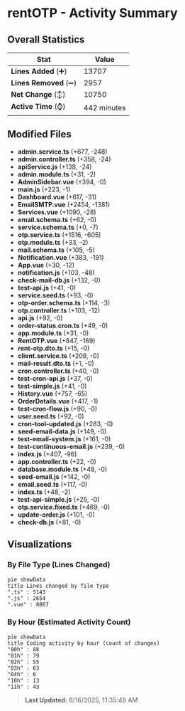 # rentOTP - Activity Summary 

## Overall Statistics

| Stat                   | Value                                                             |
| ---------------------- | ----------------------------------------------------------------- |
| **Lines Added** (➕)   | 13707                                          |
| **Lines Removed** (➖) | 2957                                        |
| **Net Change** (↕)    | 10750                |
| **Active Time** (⌚)   | 442 minutes |


## Modified Files
- **admin.service.ts** (+677, -248)
- **admin.controller.ts** (+358, -24)
- **apiService.js** (+138, -24)
- **admin.module.ts** (+31, -2)
- **AdminSidebar.vue** (+394, -0)
- **main.js** (+223, -1)
- **Dashboard.vue** (+617, -31)
- **EmailSMTP.vue** (+2454, -1381)
- **Services.vue** (+1090, -28)
- **email.schema.ts** (+62, -0)
- **service.schema.ts** (+0, -7)
- **otp.service.ts** (+1516, -605)
- **otp.module.ts** (+33, -2)
- **mail.schema.ts** (+105, -5)
- **Notification.vue** (+383, -191)
- **App.vue** (+30, -12)
- **notification.js** (+103, -48)
- **check-mail-db.js** (+132, -0)
- **test-api.js** (+41, -0)
- **service.seed.ts** (+93, -0)
- **otp-order.schema.ts** (+114, -3)
- **otp.controller.ts** (+103, -12)
- **api.js** (+92, -0)
- **order-status.cron.ts** (+49, -0)
- **app.module.ts** (+31, -0)
- **RentOTP.vue** (+847, -169)
- **rent-otp.dto.ts** (+15, -0)
- **client.service.ts** (+209, -0)
- **mail-result.dto.ts** (+1, -0)
- **cron.controller.ts** (+40, -0)
- **test-cron-api.js** (+37, -0)
- **test-simple.js** (+41, -0)
- **History.vue** (+757, -65)
- **OrderDetails.vue** (+417, -1)
- **test-cron-flow.js** (+90, -0)
- **user.seed.ts** (+92, -0)
- **cron-tool-updated.js** (+283, -0)
- **seed-email-data.js** (+149, -0)
- **test-email-system.js** (+161, -0)
- **test-continuous-email.js** (+239, -0)
- **index.js** (+407, -96)
- **app.controller.ts** (+22, -0)
- **database.module.ts** (+48, -0)
- **seed-email.js** (+142, -0)
- **email.seed.ts** (+117, -0)
- **index.ts** (+48, -2)
- **test-api-simple.js** (+25, -0)
- **otp.service.fixed.ts** (+469, -0)
- **update-order.js** (+101, -0)
- **check-db.js** (+81, -0)

## Visualizations

### By File Type (Lines Changed)

```mermaid
pie showData
title Lines changed by file type
".ts" : 5143
".js" : 2654
".vue" : 8867
```

### By Hour (Estimated Activity Count)

```mermaid
pie showData
title Coding activity by hour (count of changes)
"00h" : 88
"01h" : 79
"02h" : 55
"03h" : 63
"04h" : 6
"10h" : 13
"11h" : 43
```


> **Last Updated:** 8/16/2025, 11:35:48 AM